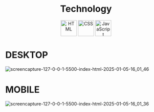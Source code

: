

<h1 align="center">Technology</h1>
<div align="center">
  <img src="https://cdn.jsdelivr.net/gh/devicons/devicon/icons/html5/html5-original.svg" alt="HTML" width="50" height="50"/>
  <img src="https://cdn.jsdelivr.net/gh/devicons/devicon/icons/css3/css3-original.svg" alt="CSS" width="50" height="50"/>
  <img src="https://cdn.jsdelivr.net/gh/devicons/devicon/icons/javascript/javascript-original.svg" alt="JavaScript" width="50" height="50"/>
</div>


# DESKTOP
![screencapture-127-0-0-1-5500-index-html-2025-01-05-16_01_46](https://github.com/user-attachments/assets/97dbb752-376d-4813-a13b-ffbd18eccd9f)


# MOBILE

![screencapture-127-0-0-1-5500-index-html-2025-01-05-16_01_36](https://github.com/user-attachments/assets/1a3f6122-c3c4-47f6-a87b-87685167e73e)





